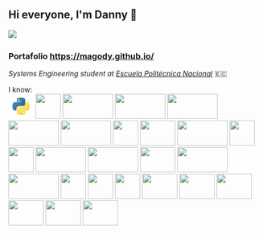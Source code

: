 ## Hi everyone, I'm Danny 👋


![](https://visitor-badge.glitch.me/badge?page_id=magody.magody)
<br />

### Portafolio https://magody.github.io/

*Systems Engineering student at [Escuela Politécnica Nacional](https://www.epn.edu.ec)* 🇪🇨

I know:
<br />
<img width="50" height="50" src="https://raw.githubusercontent.com/github/explore/80688e429a7d4ef2fca1e82350fe8e3517d3494d/topics/python/python.png">
<img width="50" height="50" src="https://upload.wikimedia.org/wikipedia/commons/thumb/c/cf/Angular_full_color_logo.svg/1200px-Angular_full_color_logo.svg.png">
<img width="100" height="50" src="https://sdtimes.com/wp-content/uploads/2018/03/spring-boot-490x257.png">
<img width="100" height="50" src="https://cms-assets.tutsplus.com/uploads/users/769/posts/25334/preview_image/get-started-with-laravel-6-400x277.png">
<img width="100" height="50" src="https://i.blogs.es/53044d/java/1366_521.jpg">
<img width="100" height="50" src="https://avatao.com/file/2020/08/1_fnbqF0xNVwINs_RkygkX1g.png">
<img width="100" height="50" src="https://dart.dev/assets/shared/dart-logo-for-shares.png?2">
<img width="50" height="50" src="https://upload.wikimedia.org/wikipedia/commons/1/18/ISO_C%2B%2B_Logo.svg">
<img width="70" height="50" src="https://www.avenga.com/wp-content/uploads/2020/11/C-Sharp.png">
<img width="100" height="50" src="https://www.natmarchand.fr/wp-content/uploads/2018/05/asp.net_.jpg">
<img width="50" height="50" src="https://upload.wikimedia.org/wikipedia/commons/2/21/Matlab_Logo.png">
<img width="50" height="50" src="https://upload.wikimedia.org/wikipedia/commons/6/6a/Gnu-octave-logo.svg">
<img width="100" height="50" src="https://d1.awsstatic.com/asset-repository/products/amazon-rds/1024px-MySQL.ff87215b43fd7292af172e2a5d9b844217262571.png">
<img width="100" height="50" src="https://dist.neo4j.com/wp-content/uploads/20140926224303/neo4j_logo-facebook.png">
<img width="70" height="50" src="https://brandslogos.com/wp-content/uploads/images/large/unity-logo.png">
<img width="100" height="50" src="https://upload.wikimedia.org/wikipedia/commons/thumb/1/11/TensorFlowLogo.svg/1200px-TensorFlowLogo.svg.png">
<img width="100" height="50" src="https://upload.wikimedia.org/wikipedia/commons/thumb/d/d9/Node.js_logo.svg/1280px-Node.js_logo.svg.png">
<img width="50" height="50" src="https://miro.medium.com/max/816/1*TpbxEQy4ckB-g31PwUQPlg.png">
<img width="50" height="50" src="https://emanueleciriachi.net/wp-content/uploads/2019/01/logo-mongodb-png-mongodb-logo-png-400.png">
<img width="50" height="50" src="https://img.icons8.com/color/452/firebase.png">
<img width="70" height="50" src="https://upload.wikimedia.org/wikipedia/commons/thumb/9/92/LaTeX_logo.svg/1280px-LaTeX_logo.svg.png">
<img width="70" height="50" src="https://upload.wikimedia.org/wikipedia/commons/thumb/3/35/Tux.svg/1200px-Tux.svg.png">
<img width="70" height="50" src="https://upload.wikimedia.org/wikipedia/commons/thumb/2/29/Postgresql_elephant.svg/1200px-Postgresql_elephant.svg.png">
<img width="70" height="50" src="https://killbill.io/wp-content/uploads/2014/11/docker1.png">
<img width="70" height="50" src="https://devopedia.org/images/article/45/8328.1526292163.svg">
<img width="70" height="50" src="https://i.blogs.es/4803e5/jenkins/840_560.png">









